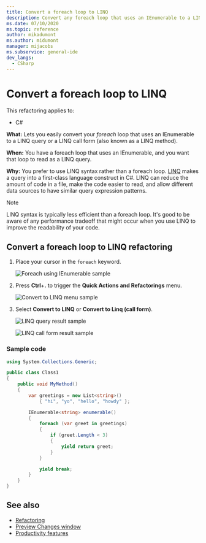 ```yaml
---
title: Convert a foreach loop to LINQ
description: Convert any foreach loop that uses an IEnumerable to a LINQ query or a LINQ call form (also known as a LINQ method).
ms.date: 07/10/2020
ms.topic: reference
author: mikadumont
ms.author: midumont
manager: mijacobs
ms.subservice: general-ide
dev_langs:
  - CSharp
---
```

# Convert a foreach loop to LINQ

This refactoring applies to:

- C#

**What:** Lets you easily convert your *foreach* loop that uses an IEnumerable to a LINQ query or a LINQ call form (also known as a LINQ method).

**When:** You have a foreach loop that uses an IEnumerable, and you want that loop to read as a LINQ query.

**Why:** You prefer to use LINQ syntax rather than a foreach loop. [LINQ](/dotnet/csharp/programming-guide/concepts/linq/introduction-to-linq) makes a query into a first-class language construct in C#. LINQ can reduce the amount of code in a file, make the code easier to read, and allow different data sources to have similar query expression patterns.

> [!NOTE]
> LINQ syntax is typically less efficient than a foreach loop. It's good to be aware of any performance tradeoff that might occur when you use LINQ to improve the readability of your code.

## Convert a foreach loop to LINQ refactoring

1. Place your cursor in the `foreach` keyword.

    ![Foreach using IEnumerable sample](media/convert-foreach-to-LINQ.png)

2. Press **Ctrl**+**.** to trigger the **Quick Actions and Refactorings** menu.

   ![Convert to LINQ menu sample](media/convert-foreach-to-LINQ-codefix.png)

3. Select **Convert to LINQ** or **Convert to Linq (call form)**.

   ![LINQ query result sample](media/convert-foreach-to-LINQ-result.png)

   ![LINQ call form result sample](media/convert-foreach-to-LINQ-callform-result.png)

### Sample code

```csharp
using System.Collections.Generic;

public class Class1
{
    public void MyMethod()
    {
        var greetings = new List<string>()
            { "hi", "yo", "hello", "howdy" };

        IEnumerable<string> enumerable()
        {
            foreach (var greet in greetings)
            {
                if (greet.Length < 3)
                {
                    yield return greet;
                }
            }

            yield break;
        }
    }
}
```

## See also

- [Refactoring](../refactoring-in-visual-studio.md)
- [Preview Changes window](../../ide/preview-changes.md)
- [Productivity features](../productivity-features.md)
